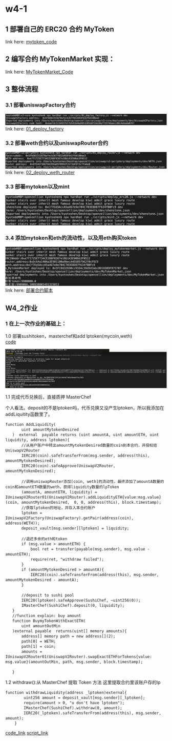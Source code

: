# w4-1
## 1 部署自己的 ERC20 合约 MyToken  
link here: [mytoken_code](./project/contract/shenstone.sol)  
## 2 编写合约 MyTokenMarket 实现： 
link here: [MyTokenMarket_Code](./project/contract/MyTokenMarket.sol)  


## 3 整体流程
### 3.1 部署uniswapFactory合约  
![uni_factory](./images/uni_factory.png)   
link here: [01_deploy_factory](./uniswap/v2-core/scripts/01_deploy_factory.js)    

### 3.2 部署weth合约以及uniswapRouter合约  
![uni_router](./images/uni_router.png)  
link here: [02_deploy_weth_router](./uniswap/v2-periphery/scripts/01_deploy_router.js)   
### 3.3 部署mytoken以及mint  
![mytoken](./images/mytoken.png)  

### 3.4 添加mytoken和eth的流动性，以及用eth购买token
![add_buy](./images/add_buy.png)    
link here: [部署合约脚本](./project/scripts/deploy_mytokenmarket.js)    


## W4_2作业
### 1 在上一次作业的基础上：
1.0 部署sushitoken，masterchef和add lptoken(mycoin,weth)  
[code](./sushiswap/contracts/)  

![sushi](./images/sushi.png)  

1.1 完成代币兑换后，直接质押 MasterChef  

 个人看法。deposit的不是lptoken吗，代币兑换又没产生lptoken，所以我添加在addLiquitity函数里了。   
 ```
function AddLiquidity(
        uint amountMytokenDesired
    )  external  payable returns (uint amountA, uint amountETH, uint liquidity, address lptoken){
        //从用户账户中转出amountMytokenDesired数量的coin到本合约，并授权给UniswapV2Router
        IERC20(coin).safeTransferFrom(msg.sender, address(this), amountMytokenDesired);
        IERC20(coin).safeApprove(UniswapV2Router, amountMytokenDesired);

        //调用uniswapRouter添加[coin, weth]的流动性，最终添加了amountA数量的coin和amountETH数量的weth，获得liquidity数量的lpToken
        (amountA, amountETH, liquidity) = IUniswapV2Router01(UniswapV2Router).addLiquidityETH{value:msg.value}(coin, amountMytokenDesired,  0, 0, address(this), block.timestamp);
        //获取lptoken的地址，并存入本合约账户
        lptoken = IUniswapV2Factory(UniswapFactory).getPair(address(coin), address(WETH));
        deposit_vault[msg.sender][lptoken] = liquidity;

        //退还多余的eth和token
        if (msg.value > amountETH) {
            bool ret = transfer(payable(msg.sender), msg.value - amountETH);
            require(ret, "withdraw failed");
        }
        if (amountMytokenDesired > amountA){
            IERC20(coin).safeTransferFrom(address(this), msg.sender, amountMytokenDesired - amountA);
        }

        //deposit to sushi pool
        IERC20(lptoken).safeApprove(SushiChef, ~uint256(0));
        IMasterChef(SushiChef).deposit(0, liquidity);
    }
    //function explain: buy amount
    function BuymyTokenWithExactETH(
        uint amountOutMin
    )external payable  returns(uint[] memory amounts){
        address[] memory path = new address[](2);
        path[0] = WETH;
        path[1] = coin;
        amounts = IUniswapV2Router01(UniswapV2Router).swapExactETHForTokens{value: msg.value}(amountOutMin, path, msg.sender, block.timestamp);

    }

 ```
1.2 withdraw():从 MasterChef 提取 Token 方法
这里提取合约里该账户存的lp
```
function withdrawLiquidity(address _lptoken)external{
        uint256 amount = deposit_vault[msg.sender][_lptoken];
        require(amount > 0, "u don't have lptoken");
        IMasterChef(SushiChef).withdraw(0, amount);
        IERC20(_lptoken).safeTransferFrom(address(this), msg.sender, amount);
    }
```
[code_link](./project/contract/MyTokenMarket_sushi.sol)
[script_link](./project/scripts/deploy_mytokenSushiMarket.js)
